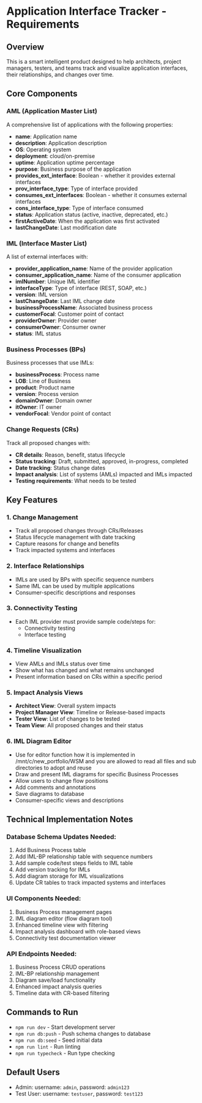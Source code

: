 # Application Interface Tracker - Requirements

## Overview
This is a smart intelligent product designed to help architects, project managers, testers, and teams track and visualize application interfaces, their relationships, and changes over time.

## Core Components

### AML (Application Master List)
A comprehensive list of applications with the following properties:
- **name**: Application name
- **description**: Application description
- **OS**: Operating system
- **deployment**: cloud/on-premise
- **uptime**: Application uptime percentage
- **purpose**: Business purpose of the application
- **provides_ext_interface**: Boolean - whether it provides external interfaces
- **prov_interface_type**: Type of interface provided
- **consumes_ext_interfaces**: Boolean - whether it consumes external interfaces
- **cons_interface_type**: Type of interface consumed
- **status**: Application status (active, inactive, deprecated, etc.)
- **firstActiveDate**: When the application was first activated
- **lastChangeDate**: Last modification date

### IML (Interface Master List)
A list of external interfaces with:
- **provider_application_name**: Name of the provider application
- **consumer_application_name**: Name of the consumer application
- **imlNumber**: Unique IML identifier
- **interfaceType**: Type of interface (REST, SOAP, etc.)
- **version**: IML version
- **lastChangeDate**: Last IML change date
- **businessProcessName**: Associated business process
- **customerFocal**: Customer point of contact
- **providerOwner**: Provider owner
- **consumerOwner**: Consumer owner
- **status**: IML status

### Business Processes (BPs)
Business processes that use IMLs:
- **businessProcess**: Process name
- **LOB**: Line of Business
- **product**: Product name
- **version**: Process version
- **domainOwner**: Domain owner
- **itOwner**: IT owner
- **vendorFocal**: Vendor point of contact

### Change Requests (CRs)
Track all proposed changes with:
- **CR details**: Reason, benefit, status lifecycle
- **Status tracking**: Draft, submitted, approved, in-progress, completed
- **Date tracking**: Status change dates
- **Impact analysis**: List of systems (AMLs) impacted and IMLs impacted
- **Testing requirements**: What needs to be tested

## Key Features

### 1. Change Management
- Track all proposed changes through CRs/Releases
- Status lifecycle management with date tracking
- Capture reasons for change and benefits
- Track impacted systems and interfaces

### 2. Interface Relationships
- IMLs are used by BPs with specific sequence numbers
- Same IML can be used by multiple applications
- Consumer-specific descriptions and responses

### 3. Connectivity Testing
- Each IML provider must provide sample code/steps for:
  - Connectivity testing
  - Interface testing

### 4. Timeline Visualization
- View AMLs and IMLs status over time
- Show what has changed and what remains unchanged
- Present information based on CRs within a specific period

### 5. Impact Analysis Views
- **Architect View**: Overall system impacts
- **Project Manager View**: Timeline or Release-based impacts
- **Tester View**: List of changes to be tested
- **Team View**: All proposed changes and their status

### 6. IML Diagram Editor
- Use for editor function how it is implemented in /mnt/c/new_portfolio/WSM and you are allowed to read all files and sub directories to adopt and reuse
- Draw and present IML diagrams for specific Business Processes
- Allow users to change flow positions
- Add comments and annotations
- Save diagrams to database
- Consumer-specific views and descriptions

## Technical Implementation Notes

### Database Schema Updates Needed:
1. Add Business Process table
2. Add IML-BP relationship table with sequence numbers
3. Add sample code/test steps fields to IML table
4. Add version tracking for IMLs
5. Add diagram storage for IML visualizations
6. Update CR tables to track impacted systems and interfaces

### UI Components Needed:
1. Business Process management pages
2. IML diagram editor (flow diagram tool)
3. Enhanced timeline view with filtering
4. Impact analysis dashboard with role-based views
5. Connectivity test documentation viewer

### API Endpoints Needed:
1. Business Process CRUD operations
2. IML-BP relationship management
3. Diagram save/load functionality
4. Enhanced impact analysis queries
5. Timeline data with CR-based filtering

## Commands to Run
- `npm run dev` - Start development server
- `npm run db:push` - Push schema changes to database
- `npm run db:seed` - Seed initial data
- `npm run lint` - Run linting
- `npm run typecheck` - Run type checking

## Default Users
- Admin: username: `admin`, password: `admin123`
- Test User: username: `testuser`, password: `test123`
